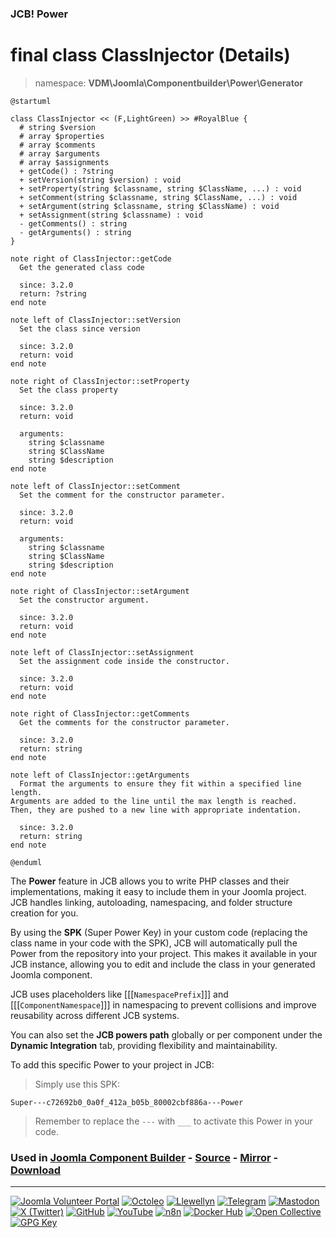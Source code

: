### JCB! Power
# final class ClassInjector (Details)
> namespace: **VDM\Joomla\Componentbuilder\Power\Generator**

```uml
@startuml

class ClassInjector << (F,LightGreen) >> #RoyalBlue {
  # string $version
  # array $properties
  # array $comments
  # array $arguments
  # array $assignments
  + getCode() : ?string
  + setVersion(string $version) : void
  + setProperty(string $classname, string $ClassName, ...) : void
  + setComment(string $classname, string $ClassName, ...) : void
  + setArgument(string $classname, string $ClassName) : void
  + setAssignment(string $classname) : void
  - getComments() : string
  - getArguments() : string
}

note right of ClassInjector::getCode
  Get the generated class code

  since: 3.2.0
  return: ?string
end note

note left of ClassInjector::setVersion
  Set the class since version

  since: 3.2.0
  return: void
end note

note right of ClassInjector::setProperty
  Set the class property

  since: 3.2.0
  return: void
  
  arguments:
    string $classname
    string $ClassName
    string $description
end note

note left of ClassInjector::setComment
  Set the comment for the constructor parameter.

  since: 3.2.0
  return: void
  
  arguments:
    string $classname
    string $ClassName
    string $description
end note

note right of ClassInjector::setArgument
  Set the constructor argument.

  since: 3.2.0
  return: void
end note

note left of ClassInjector::setAssignment
  Set the assignment code inside the constructor.

  since: 3.2.0
  return: void
end note

note right of ClassInjector::getComments
  Get the comments for the constructor parameter.

  since: 3.2.0
  return: string
end note

note left of ClassInjector::getArguments
  Format the arguments to ensure they fit within a specified line length.
Arguments are added to the line until the max length is reached.
Then, they are pushed to a new line with appropriate indentation.

  since: 3.2.0
  return: string
end note

@enduml
```

The **Power** feature in JCB allows you to write PHP classes and their implementations,
making it easy to include them in your Joomla project. JCB handles linking, autoloading,
namespacing, and folder structure creation for you.

By using the **SPK** (Super Power Key) in your custom code (replacing the class name
in your code with the SPK), JCB will automatically pull the Power from the repository
into your project. This makes it available in your JCB instance, allowing you to edit
and include the class in your generated Joomla component.

JCB uses placeholders like [[[`NamespacePrefix`]]] and [[[`ComponentNamespace`]]] in
namespacing to prevent collisions and improve reusability across different JCB systems.

You can also set the **JCB powers path** globally or per component under the
**Dynamic Integration** tab, providing flexibility and maintainability.

To add this specific Power to your project in JCB:

> Simply use this SPK:
```
Super---c72692b0_0a0f_412a_b05b_80002cbf886a---Power
```
> Remember to replace the `---` with `___` to activate this Power in your code.

### Used in [Joomla Component Builder](https://www.joomlacomponentbuilder.com) - [Source](https://git.vdm.dev/joomla/Component-Builder) - [Mirror](https://github.com/vdm-io/Joomla-Component-Builder) - [Download](https://git.vdm.dev/joomla/pkg-component-builder/releases)

---
[![Joomla Volunteer Portal](https://img.shields.io/badge/-Joomla-gold?logo=joomla)](https://volunteers.joomla.org/joomlers/1396-llewellyn-van-der-merwe "Join Llewellyn on the Joomla Volunteer Portal: Shaping the Future Together!") [![Octoleo](https://img.shields.io/badge/-Octoleo-black?logo=linux)](https://git.vdm.dev/octoleo "--quiet") [![Llewellyn](https://img.shields.io/badge/-Llewellyn-ffffff?logo=gitea)](https://git.vdm.dev/Llewellyn "Collaborate and Innovate with Llewellyn on Git: Building a Better Code Future!") [![Telegram](https://img.shields.io/badge/-Telegram-blue?logo=telegram)](https://t.me/Joomla_component_builder "Join Llewellyn and the Community on Telegram: Building Joomla Components Together!") [![Mastodon](https://img.shields.io/badge/-Mastodon-9e9eec?logo=mastodon)](https://joomla.social/@llewellyn "Connect and Engage with Llewellyn on Joomla Social: Empowering Communities, One Post at a Time!") [![X (Twitter)](https://img.shields.io/badge/-X-black?logo=x)](https://x.com/llewellynvdm "Join the Conversation with Llewellyn on X: Where Ideas Take Flight!") [![GitHub](https://img.shields.io/badge/-GitHub-181717?logo=github)](https://github.com/Llewellynvdm "Build, Innovate, and Thrive with Llewellyn on GitHub: Turning Ideas into Impact!") [![YouTube](https://img.shields.io/badge/-YouTube-ff0000?logo=youtube)](https://www.youtube.com/@OctoYou "Explore, Learn, and Create with Llewellyn on YouTube: Your Gateway to Inspiration!") [![n8n](https://img.shields.io/badge/-n8n-black?logo=n8n)](https://n8n.io/creators/octoleo "Effortless Automation and Impactful Workflows with Llewellyn on n8n!") [![Docker Hub](https://img.shields.io/badge/-Docker-grey?logo=docker)](https://hub.docker.com/u/llewellyn "Llewellyn on Docker: Containerize Your Creativity!") [![Open Collective](https://img.shields.io/badge/-Donate-green?logo=opencollective)](https://opencollective.com/joomla-component-builder "Donate towards JCB: Help Llewellyn financially so he can continue developing this great tool!") [![GPG Key](https://img.shields.io/badge/-GPG-blue?logo=gnupg)](https://git.vdm.dev/Llewellyn/gpg "Unlock Trust and Security with Llewellyn's GPG Key: Your Gateway to Verified Connections!")